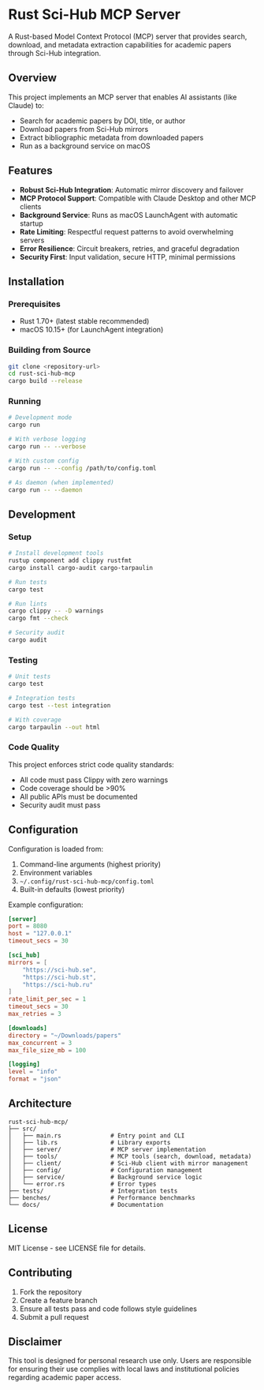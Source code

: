 # Rust Sci-Hub MCP Server

A Rust-based Model Context Protocol (MCP) server that provides search, download, and metadata extraction capabilities for academic papers through Sci-Hub integration.

## Overview

This project implements an MCP server that enables AI assistants (like Claude) to:
- Search for academic papers by DOI, title, or author
- Download papers from Sci-Hub mirrors 
- Extract bibliographic metadata from downloaded papers
- Run as a background service on macOS

## Features

- **Robust Sci-Hub Integration**: Automatic mirror discovery and failover
- **MCP Protocol Support**: Compatible with Claude Desktop and other MCP clients
- **Background Service**: Runs as macOS LaunchAgent with automatic startup
- **Rate Limiting**: Respectful request patterns to avoid overwhelming servers
- **Error Resilience**: Circuit breakers, retries, and graceful degradation
- **Security First**: Input validation, secure HTTP, minimal permissions

## Installation

### Prerequisites

- Rust 1.70+ (latest stable recommended)
- macOS 10.15+ (for LaunchAgent integration)

### Building from Source

```bash
git clone <repository-url>
cd rust-sci-hub-mcp
cargo build --release
```

### Running

```bash
# Development mode
cargo run

# With verbose logging
cargo run -- --verbose

# With custom config
cargo run -- --config /path/to/config.toml

# As daemon (when implemented)
cargo run -- --daemon
```

## Development

### Setup

```bash
# Install development tools
rustup component add clippy rustfmt
cargo install cargo-audit cargo-tarpaulin

# Run tests
cargo test

# Run lints
cargo clippy -- -D warnings
cargo fmt --check

# Security audit
cargo audit
```

### Testing

```bash
# Unit tests
cargo test

# Integration tests
cargo test --test integration

# With coverage
cargo tarpaulin --out html
```

### Code Quality

This project enforces strict code quality standards:
- All code must pass Clippy with zero warnings
- Code coverage should be >90%
- All public APIs must be documented
- Security audit must pass

## Configuration

Configuration is loaded from:
1. Command-line arguments (highest priority)
2. Environment variables  
3. `~/.config/rust-sci-hub-mcp/config.toml`
4. Built-in defaults (lowest priority)

Example configuration:

```toml
[server]
port = 8080
host = "127.0.0.1" 
timeout_secs = 30

[sci_hub]
mirrors = [
    "https://sci-hub.se",
    "https://sci-hub.st", 
    "https://sci-hub.ru"
]
rate_limit_per_sec = 1
timeout_secs = 30
max_retries = 3

[downloads]
directory = "~/Downloads/papers"
max_concurrent = 3
max_file_size_mb = 100

[logging]
level = "info"
format = "json"
```

## Architecture

```
rust-sci-hub-mcp/
├── src/
│   ├── main.rs              # Entry point and CLI
│   ├── lib.rs               # Library exports
│   ├── server/              # MCP server implementation
│   ├── tools/               # MCP tools (search, download, metadata)
│   ├── client/              # Sci-Hub client with mirror management
│   ├── config/              # Configuration management
│   ├── service/             # Background service logic
│   └── error.rs             # Error types
├── tests/                   # Integration tests
├── benches/                 # Performance benchmarks
└── docs/                    # Documentation
```

## License

MIT License - see LICENSE file for details.

## Contributing

1. Fork the repository
2. Create a feature branch
3. Ensure all tests pass and code follows style guidelines
4. Submit a pull request

## Disclaimer

This tool is designed for personal research use only. Users are responsible for ensuring their use complies with local laws and institutional policies regarding academic paper access.